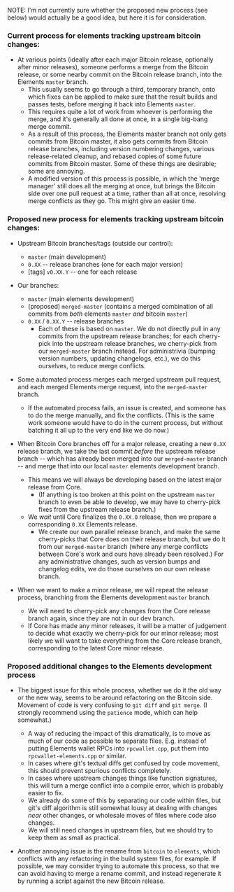 NOTE: I'm not currently sure whether the proposed new process (see below) would actually be a good idea, but here it is for consideration.


### Current process for elements tracking upstream bitcoin changes:

* At various points (ideally after each major Bitcoin release, optionally after minor releases), someone performs a merge from the Bitcoin release, or some nearby commit on the Bitcoin release branch, into the Elements `master` branch.
  * This usually seems to go through a third, temporary branch, onto which fixes can be applied to make sure that the result builds and passes tests, before merging it back into Elements `master`.
  * This requires quite a lot of work from whoever is performing the merge, and it's generally all done at once, in a single big-bang merge commit.
  * As a result of this process, the Elements master branch not only gets commits from Bitcoin master, it also gets commits from Bitcoin release branches, including version numbering changes, various release-related cleanup, and rebased copies of some future commits from Bitcoin master. Some of these things are desirable; some are annoying.
  * A modified version of this process is possible, in which the 'merge manager' still does all the merging at once, but brings the Bitcoin side over one pull request at a time, rather than all at once, resolving merge conflicts as they go. This might give an easier time.


### Proposed new process for elements tracking upstream bitcoin changes:

* Upstream Bitcoin branches/tags (outside our control):
  * `master` (main development)
  * `0.XX` -- release branches (one for each major version)
  * [tags] `v0.XX.Y` -- one for each release
* Our branches:
  * `master` (main elements development)
  * (proposed) `merged-master` (contains a merged combination of all commits from _both_ elements `master` _and_ bitcoin `master`)
  * `0.XX` / `0.XX.Y` -- release branches
    * Each of these is based on `master`. We do not directly pull in any commits from the upstream release branches; for each cherry-pick into the upstream release branches, we cherry-pick from our `merged-master` branch instead. For administrivia (bumping version numbers, updating changelogs, etc.), we do this ourselves, to reduce merge conflicts.

* Some automated process merges each merged upstream pull request, and each merged Elements merge request, into the `merged-master` branch.
  * If the automated process fails, an issue is created, and someone has to do the merge manually, and fix the conflicts. (This is the same work someone would have to do in the current process, but without batching it all up to the very end like we do now.)

* When Bitcoin Core branches off for a major release, creating a new `0.XX` release branch, we take the last commit _before_ the upstream release branch -- which has already been merged into our `merged-master` branch -- and merge that into our local `master` elements development branch.
  * This means we will always be developing based on the latest major release from Core.
    * (If anything is too broken at this point on the upstream `master` branch to even be able to develop, we may have to cherry-pick fixes from the upstream release branch.)
  * We _wait_ until Core finalizes the `0.XX.0` release, then we prepare a corresponding `0.XX` Elements release.
    * We create our own parallel release branch, and make the same cherry-picks that Core does on their release branch, but we do it from our `merged-master` branch (where any merge conflicts between Core's work and ours have already been resolved.) For any administrative changes, such as version bumps and changelog edits, we do those ourselves on our own release branch.

* When we want to make a minor release, we will repeat the release process, branching from the Elements development `master` branch.
  * We will need to cherry-pick any changes from the Core release branch again, since they are not in our dev branch.
  * If Core has made any minor releases, it will be a matter of judgement to decide what exactly we cherry-pick for our minor release; most likely we will want to take everything from the Core release branch, corresponding to the latest Core minor release.

### Proposed additional changes to the Elements development process

* The biggest issue for this whole process, whether we do it the old way or the new way, seems to be around refactoring on the Bitcoin side. Movement of code is very confusing to `git diff` and `git merge`. (I strongly recommend using the `patience` mode, which can help somewhat.)
  * A way of reducing the impact of this dramatically, is to move as much of our code as possible to separate files. E.g. instead of putting Elements wallet RPCs into `rpcwallet.cpp`, put them into `rpcwallet-elements.cpp` or similar.
  * In cases where git's textual diffs get confused by code movement, this should prevent spurious conflicts completely.
  * In cases where upstream changes things like function signatures, this will turn a merge conflict into a compile error, which is probably easier to fix.
  * We already do some of this by separating our code within files, but git's diff algorithm is still somewhat lousy at dealing with changes _near_ other changes, or wholesale moves of files where code also changes.
  * We will still need changes in upstream files, but we should try to keep them as small as practical.

* Another annoying issue is the rename from `bitcoin` to `elements`, which conflicts with any refactoring in the build system files, for example. If possible, we may consider trying to automate this process, so that we can avoid having to merge a rename commit, and instead regenerate it by running a script against the new Bitcoin release.
